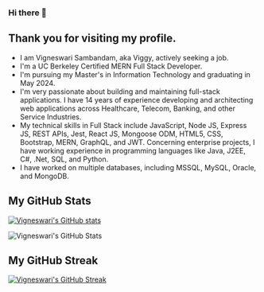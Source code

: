 ### Hi there 👋
## Thank you for visiting my profile.

- I am Vigneswari Sambandam, aka Viggy, actively seeking a job.
- I'm a UC Berkeley Certified MERN Full Stack Developer.
- I'm pursuing my Master's in Information Technology and graduating in May 2024.
- I'm very passionate about building and maintaining full-stack applications. I have 14 years of experience developing and architecting web applications across Healthcare, Telecom, Banking, and other Service Industries.
- My technical skills in Full Stack include JavaScript, Node JS, Express JS, REST APIs, Jest, React JS, Mongoose ODM, HTML5, CSS, Bootstrap, MERN, GraphQL, and JWT. Concerning enterprise projects, I have working experience in programming languages like Java, J2EE, C#, .Net, SQL, and Python. 
- I have worked on multiple databases, including MSSQL, MySQL, Oracle, and MongoDB.

## My GitHub Stats

[![Vigneswari's GitHub stats](https://github-readme-stats.vercel.app/api?username=Vigneshwarie)](https://github.com/Vigneshwarie/github-readme-stats)

![Vigneswari's GitHub Stats](https://github-readme-stats.vercel.app/api?username=Vigneshwarie&show_icons=true&theme=highcontrast)

## My GitHub Streak

[![Vigneswari's GitHub Streak](https://github-readme-streak-stats.herokuapp.com?user=Vigneshwarie&theme=highcontrast&hide_border=true)](https://git.io/streak-stats)



